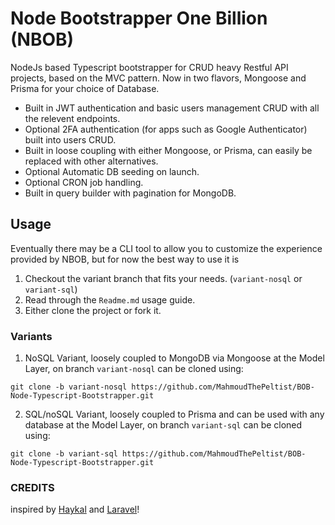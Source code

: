 # Node Bootstrapper One Billion (NBOB)
NodeJs based Typescript bootstrapper for CRUD heavy Restful API projects, based on the MVC pattern. Now in two flavors, Mongoose and Prisma for your choice of Database. 

 * Built in JWT authentication and basic users management CRUD with all the relevent endpoints.
 * Optional 2FA authentication (for apps such as Google Authenticator) built into users CRUD.
 * Built in loose coupling with either Mongoose, or Prisma, can easily be replaced with other alternatives.
 * Optional Automatic DB seeding on launch.
 * Optional CRON job handling.
 * Built in query builder with pagination for MongoDB.

## Usage
Eventually there may be a CLI tool to allow you to customize the experience provided by NBOB, but for now the best way to use it is

1. Checkout the variant branch that fits your needs. (`variant-nosql` or `variant-sql`)
2. Read through the `Readme.md` usage guide. 
3. Either clone the project or fork it.

### Variants

 1. NoSQL Variant, loosely coupled to MongoDB via Mongoose at the Model Layer, on branch `variant-nosql` can be cloned using:

 ``` git clone -b variant-nosql https://github.com/MahmoudThePeltist/BOB-Node-Typescript-Bootstrapper.git ```

 2. SQL/noSQL Variant, loosely coupled to Prisma and can be used with any database at the Model Layer, on branch `variant-sql` can be cloned using:
 
 ``` git clone -b variant-sql https://github.com/MahmoudThePeltist/BOB-Node-Typescript-Bootstrapper.git ```
 ### CREDITS

 inspired by [Haykal](https://github.com/Mahamed-Belkheir/haykal) and [Laravel](https://laravel.com/)!